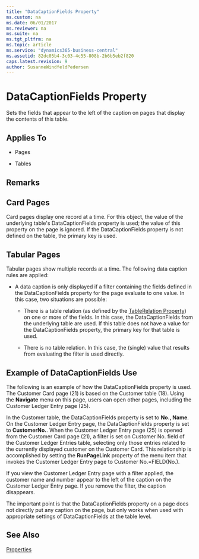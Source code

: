 ```yaml
---
title: "DataCaptionFields Property"
ms.custom: na
ms.date: 06/01/2017
ms.reviewer: na
ms.suite: na
ms.tgt_pltfrm: na
ms.topic: article
ms.service: "dynamics365-business-central"
ms.assetid: 82dc05b4-3c03-4c55-808b-2b6b5eb2f820
caps.latest.revision: 9
author: SusanneWindfeldPedersen
---
```


 

# DataCaptionFields Property
Sets the fields that appear to the left of the caption on pages that display the contents of this table.  
  
## Applies To  
  
-   Pages  
  
-   Tables  
  
## Remarks  
  
## Card Pages  
 Card pages display one record at a time. For this object, the value of the underlying table's DataCaptionFields property is used; the value of this property on the page is ignored. If the DataCaptionFields property is not defined on the table, the primary key is used.  
  
## Tabular Pages  
 Tabular pages show multiple records at a time. The following data caption rules are applied:  
  
-   A data caption is only displayed if a filter containing the fields defined in the DataCaptionFields property for the page evaluate to one value. In this case, two situations are possible:  
  
    -   There is a table relation (as defined by the [TableRelation Property](devenv-tablerelation-property.md)) on one or more of the fields. In this case, the DataCaptionFields from the underlying table are used. If this table does not have a value for the DataCaptionFields property, the primary key for that table is used.  
  
    -   There is no table relation. In this case, the (single) value that results from evaluating the filter is used directly.  
  
## Example of DataCaptionFields Use  
 The following is an example of how the DataCaptionFields property is used. The Customer Card page (21) is based on the Customer table (18). Using the **Navigate** menu on this page, users can open other pages, including the Customer Ledger Entry page (25).  
  
 In the Customer table, the DataCaptionFields property is set to **No., Name**. On the Customer Ledger Entry page, the DataCaptionFields property is set to **CustomerNo.**. When the Customer Ledger Entry page (25) is opened from the Customer Card page (21), a filter is set on Customer No. field of the Customer Ledger Entries table, selecting only those entries related to the currently displayed customer on the Customer Card. This relationship is accomplished by setting the **RunPageLink** property of the menu item that invokes the Customer Ledger Entry page to Customer No.=FIELD(No.).  
  
 If you view the Customer Ledger Entry page with a filter applied, the customer name and number appear to the left of the caption on the Customer Ledger Entry page. If you remove the filter, the caption disappears.  
  
 The important point is that the DataCaptionFields property on a page does not directly put any caption on the page, but only works when used with appropriate settings of DataCaptionFields at the table level.  
  
## See Also  
 [Properties](devenv-properties.md)